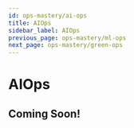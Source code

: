 ```yaml
---
id: ops-mastery/ai-ops
title: AIOps
sidebar_label: AIOps
previous_page: ops-mastery/ml-ops
next_page: ops-mastery/green-ops
---
```


# AIOps

## Coming Soon!